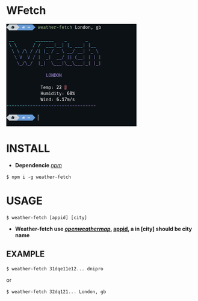 # WFetch
![image](./viewing.png)
# INSTALL
* **Dependencie** _[npm](https://www.npmjs.com/)_  
```
$ npm i -g weather-fetch
```
# USAGE
```
$ weather-fetch [appid] [city]
```
* **Weather-fetch use _[openweathermap](https://openweathermap.org/)_, [appid](https://home.openweathermap.org/api_keys), a in [city] should be city name**
## EXAMPLE 
```
$ weather-fetch 31dqe11e12... dnipro
```
or
```
$ weather-fetch 32dq121... London, gb
```

